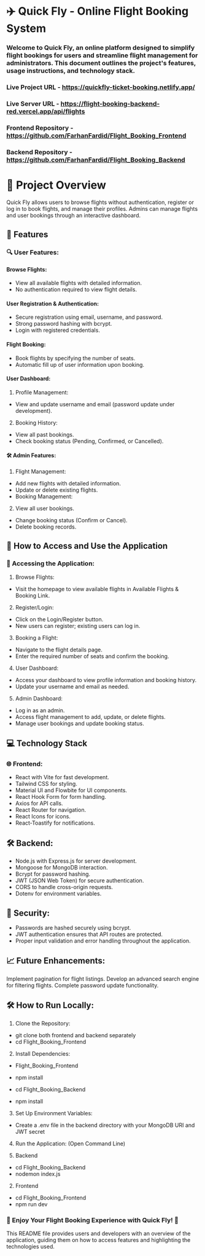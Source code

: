 # ✈️ Quick Fly - Online Flight Booking System

### Welcome to Quick Fly, an online platform designed to simplify flight bookings for users and streamline flight management for administrators. This document outlines the project's features, usage instructions, and technology stack.

### Live Project URL - https://quickfly-ticket-booking.netlify.app/

### Live Server URL - https://flight-booking-backend-red.vercel.app/api/flights

### Frontend Repository - https://github.com/FarhanFardid/Flight_Booking_Frontend

### Backend Repository - https://github.com/FarhanFardid/Flight_Booking_Backend

# 📌 Project Overview

Quick Fly allows users to browse flights without authentication, register or log in to book flights, and manage their profiles. Admins can manage flights and user bookings through an interactive dashboard.

## 🚀 Features

### 🔍 User Features:

#### Browse Flights:

- View all available flights with detailed information.
- No authentication required to view flight details.

#### User Registration & Authentication:

- Secure registration using email, username, and password.
- Strong password hashing with bcrypt.
- Login with registered credentials.

#### Flight Booking:

- Book flights by specifying the number of seats.
- Automatic fill up of user information upon booking.

#### User Dashboard:

1.  Profile Management:

- View and update username and email (password update under development).

2. Booking History:

- View all past bookings.
- Check booking status (Pending, Confirmed, or Cancelled).

#### 🛠️ Admin Features:

1. Flight Management:

- Add new flights with detailed information.
- Update or delete existing flights.
- Booking Management:

2. View all user bookings.

- Change booking status (Confirm or Cancel).
- Delete booking records.

## 🧭 How to Access and Use the Application

### 🔗 Accessing the Application:

1. Browse Flights:

- Visit the homepage to view available flights in Available Flights & Booking Link.

2.  Register/Login:

- Click on the Login/Register button.
- New users can register; existing users can log in.

3. Booking a Flight:

- Navigate to the flight details page.
- Enter the required number of seats and confirm the booking.

4. User Dashboard:

- Access your dashboard to view profile information and booking history.
- Update your username and email as needed.

5. Admin Dashboard:

- Log in as an admin.
- Access flight management to add, update, or delete flights.
- Manage user bookings and update booking status.

## 💻 Technology Stack

### 🌐 Frontend:

- React with Vite for fast development.
- Tailwind CSS for styling.
- Material UI and Flowbite for UI components.
- React Hook Form for form handling.
- Axios for API calls.
- React Router for navigation.
- React Icons for icons.
- React-Toastify for notifications.

## 🛠️ Backend:

- Node.js with Express.js for server development.
- Mongoose for MongoDB interaction.
- Bcrypt for password hashing.
- JWT (JSON Web Token) for secure authentication.
- CORS to handle cross-origin requests.
- Dotenv for environment variables.

## 🔐 Security:

- Passwords are hashed securely using bcrypt.
- JWT authentication ensures that API routes are protected.
- Proper input validation and error handling throughout the application.

## 📈 Future Enhancements:

Implement pagination for flight listings.
Develop an advanced search engine for filtering flights.
Complete password update functionality.

## 🛠️ How to Run Locally:

1. Clone the Repository:

- git clone <repository-link> both frontend and backend separately
- cd Flight_Booking_Frontend

2. Install Dependencies:

- Flight_Booking_Frontend
- npm install

- cd Flight_Booking_Backend
- npm install

3. Set Up Environment Variables:

- Create a .env file in the backend directory with your MongoDB URI and JWT secret

4. Run the Application: (Open Command Line)

1. Backend

- cd Flight_Booking_Backend
- nodemon index.js

2. Frontend

- cd Flight_Booking_Frontend
- npm run dev

### 🌟 Enjoy Your Flight Booking Experience with Quick Fly! 🌟

This README file provides users and developers with an overview of the application, guiding them on how to access features and highlighting the technologies used.
